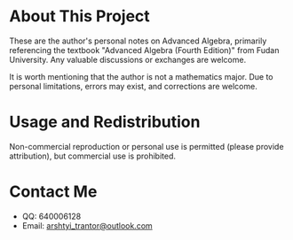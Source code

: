 # About This Project

These are the author's personal notes on Advanced Algebra, primarily referencing the textbook "Advanced Algebra (Fourth Edition)" from Fudan University. Any valuable discussions or exchanges are welcome.

It is worth mentioning that the author is not a mathematics major. Due to personal limitations, errors may exist, and corrections are welcome.

# Usage and Redistribution

Non-commercial reproduction or personal use is permitted (please provide attribution), but commercial use is prohibited.

# Contact Me

-   QQ: 640006128
-   Email: arshtyi_trantor@outlook.com
